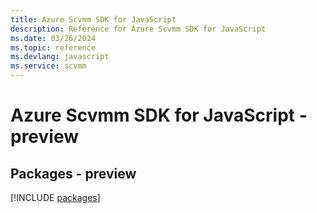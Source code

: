 ```yaml
---
title: Azure Scvmm SDK for JavaScript
description: Reference for Azure Scvmm SDK for JavaScript
ms.date: 03/26/2024
ms.topic: reference
ms.devlang: javascript
ms.service: scvmm
---
```

# Azure Scvmm SDK for JavaScript - preview
## Packages - preview
[!INCLUDE [packages](scvmm-index.md)]